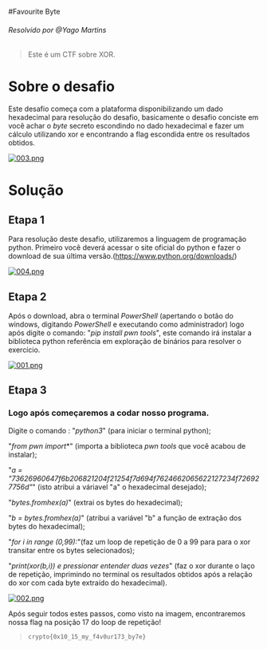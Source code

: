 
#Favourite Byte
###### Resolvido por @Yago Martins
> Este é um CTF sobre XOR.
# Sobre o desafio

Este desafio começa com a plataforma disponibilizando um dado hexadecimal para resolução do desafio, basicamente o desafio conciste em você achar o *byte* secreto escondindo no dado hexadecimal e fazer um cálculo utilizando xor e encontrando a flag escondida entre os resultados obtidos.

[![003.png](https://i.postimg.cc/0NbVfnVS/003.png)](https://postimg.cc/Y4BN26K2)


# Solução

## Etapa 1

Para resolução deste desafio, utilizaremos a linguagem de programação python. Primeiro você deverá acessar o site oficial do python e fazer o download de sua última versão.(https://www.python.org/downloads/)

[![004.png](https://i.postimg.cc/3RhDRJ0w/004.png)](https://postimg.cc/DWCzphgV)

## Etapa 2

Após o download, abra o terminal *PowerShell* (apertando o botão do windows, digitando *PowerShell* e executando como administrador) logo após digite o comando: "*pip install pwn tools*", este comando irá instalar a biblioteca python referência em exploração de binários para resolver o exercício.

[![001.png](https://i.postimg.cc/rwcmxYFh/001.png)](https://postimg.cc/6yjtNcZR)

## Etapa 3

### Logo após começaremos a codar nosso programa.

Digite o comando : "*python3*" (para iniciar o terminal python); 

"*from pwn import**" (importa a biblioteca *pwn tools* que você acabou de instalar);

"*a = "73626960647f6b206821204f21254f7d694f7624662065622127234f726927756d"*" (isto atribui a váriavel "a" o hexadecimal desejado);

"*bytes.fromhex(a)*" (extrai os bytes do hexadecimal);

"*b = bytes.fromhex(a)*" (atribui a variável "b" a função de extração dos bytes do hexadecimal);

"*for i in range (0,99):*"(faz um loop de repetição de 0 a 99 para para o xor transitar entre os bytes selecionados);

"*print(xor(b,i)) e pressionar entender duas vezes*" (faz o xor durante o laço de repetição, imprimindo no terminal os resultados obtidos após a relação do xor com cada byte extraído do hexadecimal). 

[![002.png](https://i.postimg.cc/ZK0zWGNP/002.png)](https://postimg.cc/Tp84SHCh)

Após seguir todos estes passos, como visto na imagem, encontraremos nossa flag na posição 17 do loop de repetição!

>`crypto{0x10_15_my_f4v0ur173_by7e}`
 
